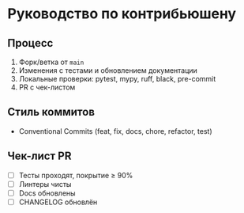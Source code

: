 # Руководство по контрибьюшену

## Процесс

1. Форк/ветка от `main`
2. Изменения с тестами и обновлением документации
3. Локальные проверки: pytest, mypy, ruff, black, pre-commit
4. PR с чек-листом

## Стиль коммитов

- Conventional Commits (feat, fix, docs, chore, refactor, test)

## Чек-лист PR

- [ ] Тесты проходят, покрытие ≥ 90%
- [ ] Линтеры чисты
- [ ] Docs обновлены
- [ ] CHANGELOG обновлён
